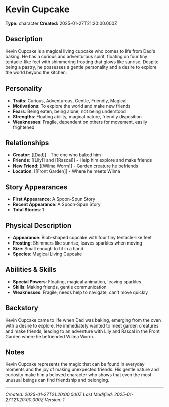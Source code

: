 # Kevin Cupcake

**Type:** character
**Created:** 2025-01-27T21:20:00.000Z

## Description

Kevin Cupcake is a magical living cupcake who comes to life from Dad's baking. He has a curious and adventurous spirit, floating on four tiny tentacle-like feet with shimmering frosting that glows like sunrise. Despite being a pastry, he possesses a gentle personality and a desire to explore the world beyond the kitchen.

## Personality

- **Traits**: Curious, Adventurous, Gentle, Friendly, Magical
- **Motivations**: To explore the world and make new friends
- **Fears**: Being eaten, being alone, not being understood
- **Strengths**: Floating ability, magical nature, friendly disposition
- **Weaknesses**: Fragile, dependent on others for movement, easily frightened

## Relationships

- **Creator**: [[Dad]] - The one who baked him
- **Friends**: [[Lily]] and [[Rascal]] - Help him explore and make friends
- **New Friend**: [[Wilma Worm]] - Garden creature he befriends
- **Location**: [[Front Garden]] - Where he meets Wilma

## Story Appearances

- **First Appearance**: A Spoon-Spun Story
- **Recent Appearance**: A Spoon-Spun Story
- **Total Stories**: 1

## Physical Description

- **Appearance**: Blob-shaped cupcake with four tiny tentacle-like feet
- **Frosting**: Shimmers like sunrise, leaves sparkles when moving
- **Size**: Small enough to fit in a hand
- **Species**: Magical Living Cupcake

## Abilities & Skills

- **Special Powers**: Floating, magical animation, leaving sparkles
- **Skills**: Making friends, gentle communication
- **Weaknesses**: Fragile, needs help to navigate, can't move quickly

## Backstory

Kevin Cupcake came to life when Dad was baking, emerging from the oven with a desire to explore. He immediately wanted to meet garden creatures and make friends, leading to an adventure with Lily and Rascal in the Front Garden where he befriended Wilma Worm.

## Notes

Kevin Cupcake represents the magic that can be found in everyday moments and the joy of making unexpected friends. His gentle nature and curiosity make him a beloved character who shows that even the most unusual beings can find friendship and belonging.

---
*Created: 2025-01-27T21:20:00.000Z*
*Last Modified: 2025-01-27T21:20:00.000Z*
*Version: 1*
